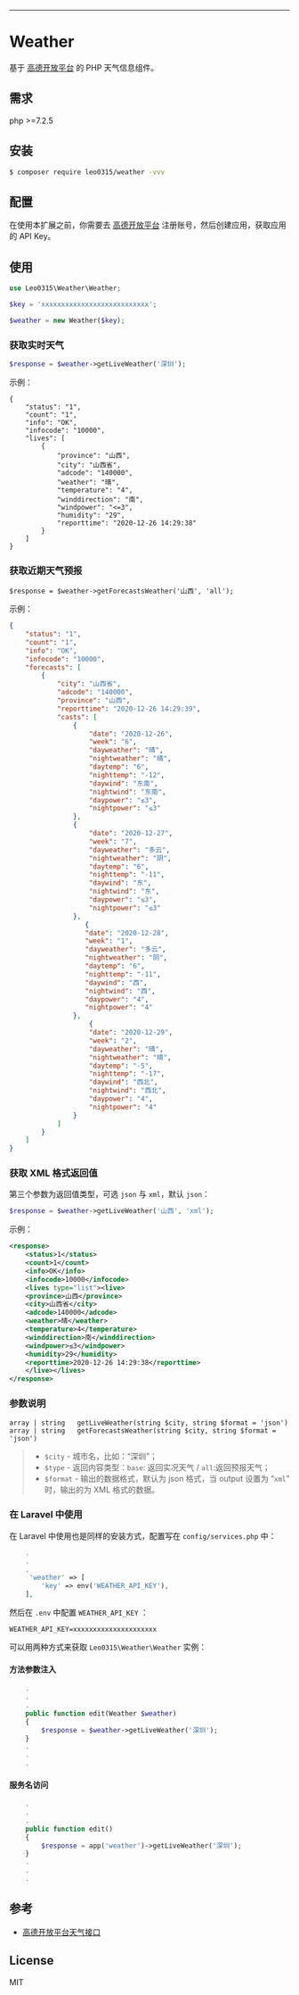---

# Weather

基于  [高德开放平台](https://lbs.amap.com/dev/id/newuser) 的 PHP 天气信息组件。
## 需求
php >=7.2.5
## 安装

```sh
$ composer require leo0315/weather -vvv
```

## 配置

在使用本扩展之前，你需要去 [高德开放平台](https://lbs.amap.com/dev/id/newuser) 注册账号，然后创建应用，获取应用的 API Key。

## 使用

```php
use Leo0315\Weather\Weather;

$key = 'xxxxxxxxxxxxxxxxxxxxxxxxxxx';

$weather = new Weather($key);
```

###  获取实时天气

```php
$response = $weather->getLiveWeather('深圳');
```
示例：

```
{
    "status": "1",
    "count": "1",
    "info": "OK",
    "infocode": "10000",
    "lives": [
        {
            "province": "山西",
            "city": "山西省",
            "adcode": "140000",
            "weather": "晴",
            "temperature": "4",
            "winddirection": "南",
            "windpower": "<=3",
            "humidity": "29",
            "reporttime": "2020-12-26 14:29:38"
        }
    ]
}
```

### 获取近期天气预报

```
$response = $weather->getForecastsWeather('山西', 'all');
```
示例：

```json
{
    "status": "1", 
    "count": "1", 
    "info": "OK", 
    "infocode": "10000", 
    "forecasts": [
        {
            "city": "山西省", 
            "adcode": "140000", 
            "province": "山西", 
            "reporttime": "2020-12-26 14:29:39", 
            "casts": [
                {
                    "date": "2020-12-26", 
                    "week": "6", 
                    "dayweather": "晴", 
                    "nightweather": "晴", 
                    "daytemp": "6", 
                    "nighttemp": "-12", 
                    "daywind": "东南", 
                    "nightwind": "东南", 
                    "daypower": "≤3", 
                    "nightpower": "≤3"
                }, 
                {
                    "date": "2020-12-27", 
                    "week": "7", 
                    "dayweather": "多云", 
                    "nightweather": "阴", 
                    "daytemp": "6", 
                    "nighttemp": "-11", 
                    "daywind": "东", 
                    "nightwind": "东", 
                    "daypower": "≤3", 
                    "nightpower": "≤3"
                }, 
                   {
                   "date": "2020-12-28",
                   "week": "1",
                   "dayweather": "多云",
                   "nightweather": "阴",
                   "daytemp": "6",
                   "nighttemp": "-11",
                   "daywind": "西",
                   "nightwind": "西",
                   "daypower": "4",
                   "nightpower": "4"
                },
                    {
                    "date": "2020-12-29",
                    "week": "2",
                    "dayweather": "晴",
                    "nightweather": "晴",
                    "daytemp": "-5",
                    "nighttemp": "-17",
                    "daywind": "西北",
                    "nightwind": "西北",
                    "daypower": "4",
                    "nightpower": "4"
                }
            ]
        }
    ]
}
```

### 获取 XML 格式返回值

第三个参数为返回值类型，可选 `json` 与 `xml`，默认 `json`：

```php
$response = $weather->getLiveWeather('山西', 'xml');
```

示例：

```xml
<response>
    <status>1</status>
    <count>1</count>
    <info>OK</info>
    <infocode>10000</infocode>
    <lives type="list"><live>
    <province>山西</province>
    <city>山西省</city>
    <adcode>140000</adcode>
    <weather>晴</weather>
    <temperature>4</temperature>
    <winddirection>南</winddirection>
    <windpower>≤3</windpower>
    <humidity>29</humidity>
    <reporttime>2020-12-26 14:29:38</reporttime>
    </live></lives>
</response>
```

### 参数说明

```
array | string   getLiveWeather(string $city, string $format = 'json')
array | string   getForecastsWeather(string $city, string $format = 'json')
```

> - `$city` - 城市名，比如：“深圳”；
> - `$type` - 返回内容类型：`base`: 返回实况天气 / `all`:返回预报天气；
> - `$format`  - 输出的数据格式，默认为 json 格式，当 output 设置为 “`xml`” 时，输出的为 XML 格式的数据。

### 在 Laravel 中使用

在 Laravel 中使用也是同样的安装方式，配置写在 `config/services.php` 中：

```php
	.
	.
	.
	 'weather' => [
		'key' => env('WEATHER_API_KEY'),
    ],
```

然后在 `.env` 中配置 `WEATHER_API_KEY` ：

```env
WEATHER_API_KEY=xxxxxxxxxxxxxxxxxxxxx
```

可以用两种方式来获取 `Leo0315\Weather\Weather` 实例：

#### 方法参数注入

```php
	.
	.
	.
	public function edit(Weather $weather) 
	{
		$response = $weather->getLiveWeather('深圳');
	}
	.
	.
	.
```

#### 服务名访问

```php
	.
	.
	.
	public function edit() 
	{
		$response = app('weather')->getLiveWeather('深圳');
	}
	.
	.
	.

```

## 参考

- [高德开放平台天气接口](https://lbs.amap.com/api/webservice/guide/api/weatherinfo/)

## License

MIT